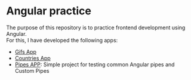 # Angular practice

The purpose of this repository is to practice frontend development using Angular. \
For this, I have developed the following apps:

- [Gifs App](https://sweet-mochi-8d33b6.netlify.app/)
- [Countries App](https://voluble-semolina-ca7bbf.netlify.app/)
- [Pipes APP](https://ephemeral-rolypoly-f6a63c.netlify.app): Simple project for testing common Angular pipes and Custom Pipes
